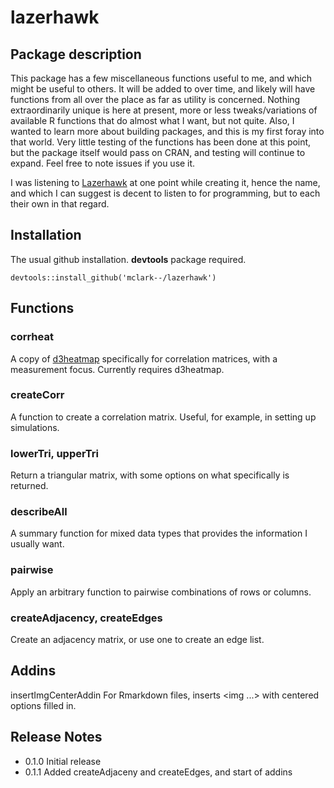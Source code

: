 # lazerhawk

## Package description
This package has a few miscellaneous functions useful to me, and which might be useful to others. It will be added to over time, and likely will have functions from all over the place as far as utility is concerned.  Nothing extraordinarily unique is here at present, more or less tweaks/variations of available R functions that do almost what I want, but not quite.  Also, I wanted to learn more about building packages, and this is my first foray into that world.  Very little testing of the functions has been done at this point, but the package itself would pass on CRAN, and testing will continue to expand.  Feel free to note issues if you use it.

I was listening to [Lazerhawk](http://lazerhawk.bandcamp.com/album/redline) at one point while creating it, hence the name, and which I can suggest is decent to listen to for programming, but to each their own in that regard.

## Installation
The usual github installation. **devtools** package required.

```{r}
devtools::install_github('mclark--/lazerhawk')
```

## Functions
### corrheat
A copy of [d3heatmap](https://github.com/rstudio/d3heatmap) specifically for correlation matrices, with a measurement focus.  Currently requires d3heatmap.

### createCorr
A function to create a correlation matrix. Useful, for example, in setting up simulations.

### lowerTri, upperTri
Return a triangular matrix, with some options on what specifically is returned.

### describeAll
A summary function for mixed data types that provides the information I usually want.

### pairwise
Apply an arbitrary function to pairwise combinations of rows or columns.

### createAdjacency, createEdges
Create an adjacency matrix, or use one to create an edge list.

## Addins
insertImgCenterAddin For Rmarkdown files, inserts <img ...> with centered options filled in.

## Release Notes
- 0.1.0 Initial release
- 0.1.1 Added createAdjaceny and createEdges, and start of addins
